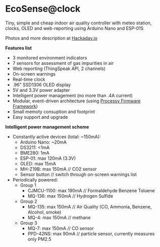 # EcoSense@clock
Tiny, simple and cheap indoor air quality controller with meteo station, clocks, OLED and web-reporting using Arduino Nano and ESP-01S

Photos and more description at [Hackaday.io](https://hackaday.io/project/183222-ecosenseclock)


**Features list**
- 3 monitored environment indicators
- 7 sensors for assessment of gas impurities in air
- Web reporting (ThingSpeak API, 2 channels)
- On-screen warnings
- Real-time clock
- .96" SSD1306 OLED display
- 5V and 3.3V power adapter
- Intelligent power management (no more than .4A current)
- Modular, event-driven architecture (using [Processy Firmware Framework](https://github.com/jumangee/arduino-nano-taskman))
- Small memoty consuption and footprint
- Easy support and upgrade

**Intelligent power management scheme**

- Constantly active devices (total: ~150mA):
  - Arduino Nano: ~20mA
  - DS3211: <1mA
  - BME280: 1mA
  - ESP-01: max 120mA (3.3V)
  - OLED: max 15mA
  - MH-Z19B: max 150mA    // CO2 sensor
  - Sensor button // switch through on-screen warnings list
- Periodically powered:
  - Group 1
    - CJMCU-1100: max 190mA    // Formaldehyde Benzene Toluene
    - MQ-136: max 150mA        // Hydrogen Sulfide
  - Group 2
    - MQ-135: max 150mA        // Air Quality (CO, Ammonia, Benzene, Alcohol, smoke)
    - MQ-4: max 150mA            // methane
  - Group 3
    - MQ-7: max 150mA         // CO sensor
    - PPD-42NS: max 90mA      // particle sensor, currently measures only PM2.5
